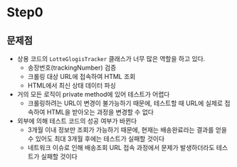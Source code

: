 # Step0

## 문제점
- 상용 코드의 `LotteGlogisTracker` 클래스가 너무 많은 역할을 하고 있다.
  - 송장번호(trackingNumber) 검증
  - 크롤링 대상 URL에 접속하여 HTML 조회
  - HTML에서 최신 상태 데이터 파싱
- 거의 모든 로직이 private method에 있어 테스트가 어렵다
  - 크롤링하려는 URL이 변경이 불가능하기 때문에, 테스트할 때 URL에 실제로 접속하여 HTML을 받아오는 과정을 변경할 수 없다
- 외부에 의해 테스트 코드의 성공 여부가 바뀐다
  - 3개월 이내 정보만 조회가 가능하기 때문에, 현재는 배송완료라는 결과를 얻을 수 있어도 최대 3개월 후에는 테스트가 실패할 것이다
  - 네트워크 이슈로 인해 배송조회 URL 접속 과정에서 문제가 발생하더라도 테스트가 실패할 것이다
